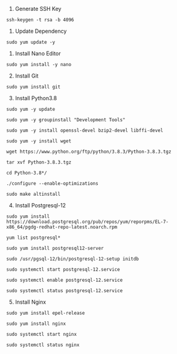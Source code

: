 1. Generate SSH Key
```
ssh-keygen -t rsa -b 4096
```

1. Update Dependency
```
sudo yum update -y
```

1. Install Nano Editor
```
sudo yum install -y nano
```

2. Install Git
```
sudo yum install git
```

3. Install Python3.8
```
sudo yum -y update
```
```
sudo yum -y groupinstall "Development Tools"
```
```
sudo yum -y install openssl-devel bzip2-devel libffi-devel
```
```
sudo yum -y install wget
```
```
wget https://www.python.org/ftp/python/3.8.3/Python-3.8.3.tgz
```
```
tar xvf Python-3.8.3.tgz
```
```
cd Python-3.8*/
```
```
./configure --enable-optimizations
```
```
sudo make altinstall
```

4. Install Postgresql-12
```
sudo yum install https://download.postgresql.org/pub/repos/yum/reporpms/EL-7-x86_64/pgdg-redhat-repo-latest.noarch.rpm
```
```
yum list postgresql*
```
```
sudo yum install postgresql12-server
```
```
sudo /usr/pgsql-12/bin/postgresql-12-setup initdb
```
```
sudo systemctl start postgresql-12.service
```
```
sudo systemctl enable postgresql-12.service
```
```
sudo systemctl status postgresql-12.service
```

5. Install Nginx
```
sudo yum install epel-release
```
```
sudo yum install nginx
```
```
sudo systemctl start nginx
```
```
sudo systemctl status nginx
```
